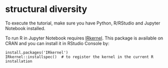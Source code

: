 # structural diversity

To execute the tutorial, make sure you have Python, R/RStudio and Jupyter Notebook installed.

To run R in Jupyter Notebook requires [IRkernel](https://github.com/IRkernel/IRkernel). This package is available on CRAN and you can install it in RStudio Console by:


```
install.packages('IRkernel')
IRkernel::installspec()  # to register the kernel in the current R installation
```

